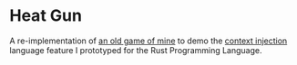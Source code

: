 # Heat Gun

A re-implementation of [an old game of mine](https://github.com/radbuglet/heat-gun-ts) to demo the [context injection](https://github.com/radbuglet/rust) language feature I prototyped for the Rust Programming Language.
